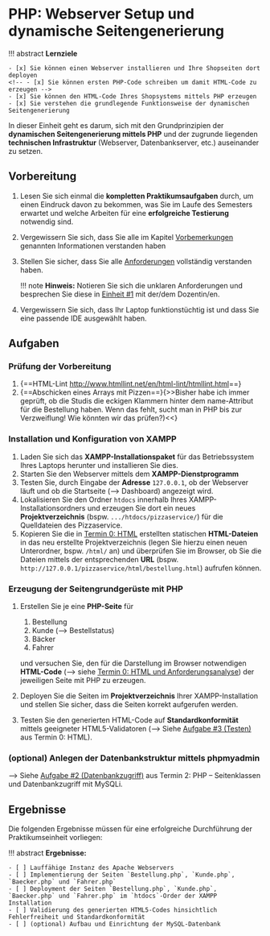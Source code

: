 <!-- # Erstellung des Seitengrundgerüsts mittels PHP -->
# PHP: Webserver Setup und dynamische Seitengenerierung


!!! abstract
    **Lernziele**

    - [x] Sie können einen Webserver installieren und Ihre Shopseiten dort deployen
    <!-- - [x] Sie können ersten PHP-Code schreiben um damit HTML-Code zu erzeugen -->
    - [x] Sie können den HTML-Code Ihres Shopsystems mittels PHP erzeugen
    - [x] Sie verstehen die grundlegende Funktionsweise der dynamischen Seitengenerierung


In dieser Einheit geht es darum, sich mit den Grundprinzipien der **dynamischen Seitengenerierung mittels PHP** und der zugrunde liegenden **technischen Infrastruktur** (Webserver, Datenbankserver, etc.) auseinander zu setzen.

<!-- !!! note
    **Hinweis #1:** Wenn Sie zum Testen und Debuggen Ihr eigenes Handy verwenden wollen, bringen Sie bitte ein passendes USB-Kabel mit. Im Normalfall ist das Kabel des Ladegeräts dazu geeignet. Verbinden Sie das Handy via USB-Kabel mit dem Entwicklungs-PC (Ihr Notebook oder der Labor-PC), schalten Sie das Handy ein, aktivieren Sie Entwickleroptionen und darin USB-Debugging. -->

## Vorbereitung
1. Lesen Sie sich einmal die **kompletten Praktikumsaufgaben** durch, um einen Eindruck davon zu bekommen, was Sie im Laufe des Semesters erwartet und welche Arbeiten für eine **erfolgreiche Testierung** notwendig sind.
2. Vergewissern Sie sich, dass Sie alle im Kapitel [Vorbemerkungen](vorbemerkung.md) genannten Informationen verstanden haben 
3. Stellen Sie sicher, dass Sie alle [Anforderungen](anforderungen.md) vollständig verstanden haben.

    !!! note
        **Hinweis:**
        Notieren Sie sich die unklaren Anforderungen und besprechen Sie diese in [Einheit #1](termin1.md) mit der/dem Dozentin/en.

4. Vergewissern Sie sich, dass Ihr Laptop funktionstüchtig ist und dass Sie eine passende IDE ausgewählt haben.
   

## Aufgaben

### Prüfung der Vorbereitung
  1. {==HTML-Lint <http://www.htmllint.net/en/html-lint/htmllint.html>==}
  2. {==Abschicken eines Arrays mit Pizzen==}{>>Bisher habe ich immer geprüft, ob die Studis die eckigen Klammern hinter dem name-Attribut für die Bestellung haben. Wenn das fehlt, sucht man in PHP bis zur Verzweiflung! Wie könnten wir das prüfen?)<<}

### Installation und Konfiguration von XAMPP
1. Laden Sie sich das **XAMPP-Installationspaket** für das Betriebssystem Ihres Laptops herunter und installieren Sie dies.
2. Starten Sie den Webserver mittels dem **XAMPP-Dienstprogramm** 
3. Testen Sie, durch Eingabe der **Adresse** `127.0.0.1`, ob der Webserver läuft und ob die Startseite (--> Dashboard) angezeigt wird.
4. Lokalisieren Sie den Ordner `htdocs` innerhalb Ihres XAMPP-Installationsordners und erzeugen Sie dort ein neues **Projektverzeichnis** (bspw. `.../htdocs/pizzaservice/`) für die Quelldateien des Pizzaservice.
5. Kopieren Sie die in [Termin 0: HTML](termin0.md) erstellten statischen **HTML-Dateien** in das neu erstellte Projektverzeichnis (legen Sie hierzu einen neuen Unterordner, bspw. `/html/` an) und überprüfen Sie im Browser, ob Sie die Dateien mittels der entsprechenden **URL** (bspw. `http://127.0.0.1/pizzaservice/html/bestellung.html`) aufrufen können.

### Erzeugung der Seitengrundgerüste mit PHP

1. Erstellen Sie je eine **PHP-Seite** für 
      1. Bestellung
      2. Kunde (--> Bestellstatus)
      3. Bäcker
      4. Fahrer  

    und versuchen Sie, den für die Darstellung im Browser notwendigen **HTML-Code** (--> siehe [Termin 0: HTML und Anforderungsanalyse](termin0.md)) der jeweiligen Seite mit PHP zu erzeugen.

2. Deployen Sie die Seiten im **Projektverzeichnis** Ihrer XAMPP-Installation und stellen Sie sicher, dass die Seiten korrekt aufgerufen werden.

3. Testen Sie den generierten HTML-Code auf **Standardkonformität** mittels geeigneter HTML5-Validatoren (--> Siehe [Aufgabe #3 (Testen)](termin0.md#testen) aus Termin 0: HTML).


### (optional) Anlegen der Datenbankstruktur mittels phpmyadmin

--> Siehe [Aufgabe #2 (Datenbankzugriff)](termin2.md#datenbankzugriff-mittels-mysqli) aus Termin 2: PHP – Seitenklassen und Datenbankzugriff mit MySQLi.


## Ergebnisse

Die folgenden Ergebnisse müssen für eine erfolgreiche Durchführung der Praktikumseinheit vorliegen:

!!! abstract
    __Ergebnisse:__

    - [ ] Lauffähige Instanz des Apache Webservers
    - [ ] Implementierung der Seiten `Bestellung.php`, `Kunde.php`, `Baecker.php` und `Fahrer.php`
    - [ ] Deployment der Seiten `Bestellung.php`, `Kunde.php`, `Baecker.php` und `Fahrer.php` im `htdocs`-Order der XAMPP Installation
    - [ ] Validierung des generierten HTML5-Codes hinsichtlich Fehlerfreiheit und Standardkonformität
    - [ ] (optional) Aufbau und Einrichtung der MySQL-Datenbank
